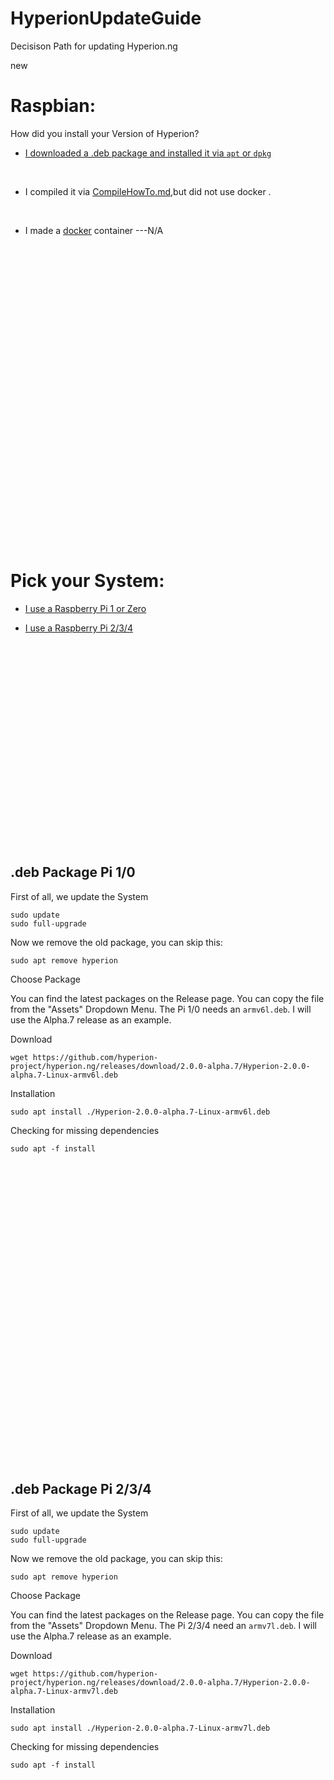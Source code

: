 
# HyperionUpdateGuide
 Decisison Path for updating Hyperion.ng


new
# Raspbian:

How did you install your Version of Hyperion?

* [I downloaded a .deb package and installed it via `apt` or `dpkg`](/txt/raspbian.md#pick-your-system)

&nbsp;

* I compiled it via [CompileHowTo.md](https://github.com/hyperion-project/hyperion.ng/blob/master/CompileHowto.md#the-general-quick-way-without-big-comments),but did not use docker .


&nbsp;

* I made a [docker](https://github.com/hyperion-project/hyperion.ng/blob/master/CompileHowto.md#with-docker) container ---N/A


&nbsp;


&nbsp;


&nbsp;


&nbsp;


&nbsp;


&nbsp;


&nbsp;


&nbsp;

&nbsp;


&nbsp;


&nbsp;


&nbsp;


&nbsp;


&nbsp;


&nbsp;


&nbsp;

# Pick your System:

* [I use a Raspberry Pi 1 or Zero](/txt/raspbian.md#deb-package-pi-10)

* [I use a Raspberry Pi 2/3/4](/txt/raspbian.md#deb-package-pi-234)


&nbsp;


&nbsp;


&nbsp;


&nbsp;


&nbsp;


&nbsp;


&nbsp;


&nbsp;
&nbsp;


&nbsp;


&nbsp;


&nbsp;


## .deb Package Pi 1/0

First of all, we update the System
<pre><code>sudo update
sudo full-upgrade</code></pre>

Now we remove the old package, you can skip this:
<pre><code>sudo apt remove hyperion</code></pre>

Choose Package

You can find the latest packages on the Release page. You can copy the file from the "Assets" Dropdown Menu. The Pi 1/0 needs an `armv6l.deb`. I will use the Alpha.7 release as an example.

Download
<pre><code>wget https://github.com/hyperion-project/hyperion.ng/releases/download/2.0.0-alpha.7/Hyperion-2.0.0-alpha.7-Linux-armv6l.deb</code></pre>

Installation
<pre><code>sudo apt install ./Hyperion-2.0.0-alpha.7-Linux-armv6l.deb</code></pre>

Checking for missing dependencies
<pre><code>sudo apt -f install</code></pre>


&nbsp;


&nbsp;


&nbsp;


&nbsp;


&nbsp;


&nbsp;


&nbsp;


&nbsp;


&nbsp;


&nbsp;


&nbsp;


&nbsp;


&nbsp;


&nbsp;


&nbsp;


&nbsp;


## .deb Package Pi 2/3/4

First of all, we update the System
<pre><code>sudo update
sudo full-upgrade</code></pre>

Now we remove the old package, you can skip this:
<pre><code>sudo apt remove hyperion</code></pre>

Choose Package

You can find the latest packages on the Release page. You can copy the file from the "Assets" Dropdown Menu. The Pi 2/3/4 need an `armv7l.deb`. I will use the Alpha.7 release as an example.

Download
<pre><code>wget https://github.com/hyperion-project/hyperion.ng/releases/download/2.0.0-alpha.7/Hyperion-2.0.0-alpha.7-Linux-armv7l.deb</code></pre>

Installation
<pre><code>sudo apt install ./Hyperion-2.0.0-alpha.7-Linux-armv7l.deb</code></pre>

Checking for missing dependencies
<pre><code>sudo apt -f install</code></pre>


&nbsp;


&nbsp;


&nbsp;


&nbsp;
